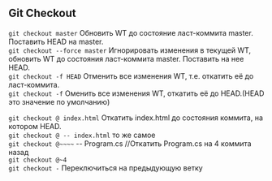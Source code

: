 ## Git Checkout
`git checkout master` Обновить WT до состояние ласт-коммита master. Поставить HEAD на master.  
`git checkout --force master` Игнорировать изменения в текущей WT, обновить WT до состояния ласт-коммита master. Поставить на нее HEAD.  
`git checkout -f HEAD` Отменить все изменения WT, т.е. откатить её до ласт-коммита.  
`git checkout -f` Оменить все изменения WT, откатить её до HEAD.(HEAD это значение по умолчанию)

`git checkout @ index.html` Откатить index.html до состояния коммита, на котором HEAD.  
`git checkout @ -- index.html` то же самое  
`git checkout @~~~~` -- Program.cs //Откатить Program.cs на 4 коммита назад  
`git checkout @~4`  
`git checkout -` Переключиться на предыдующую ветку  